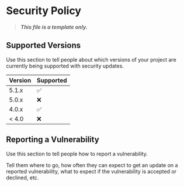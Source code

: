 # Security Policy
> ***This file is a template only.***

## Supported Versions
Use this section to tell people about which versions of your project are currently being supported with security updates.

|Version|Supported|
|:-|:-|
|5.1.x|:white_check_mark:|
|5.0.x|:x:|
|4.0.x|:white_check_mark:|
|< 4.0|:x:|

## Reporting a Vulnerability
Use this section to tell people how to report a vulnerability.

Tell them where to go, how often they can expect to get an update on a reported vulnerability, what to expect if the vulnerability is accepted or declined, etc.
